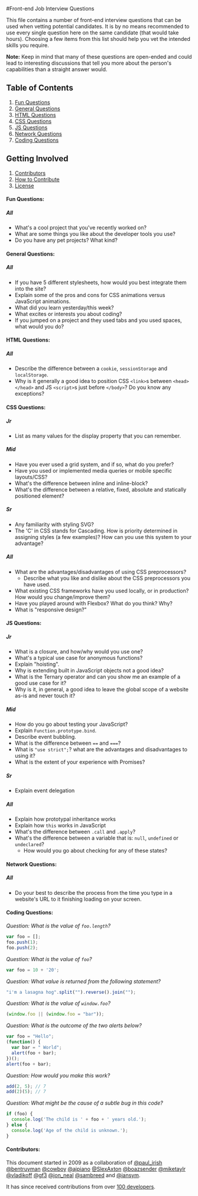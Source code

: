 #Front-end Job Interview Questions

This file contains a number of front-end interview questions that can be used when vetting potential candidates. It is by no means recommended to use every single question here on the same candidate (that would take hours). Choosing a few items from this list should help you vet the intended skills you require.

**Note:** Keep in mind that many of these questions are open-ended and could lead to interesting discussions that tell you more about the person's capabilities than a straight answer would.

## Table of Contents

  1. [Fun Questions](#fun-questions)
  1. [General Questions](#general-questions)
  1. [HTML Questions](#html-questions)
  1. [CSS Questions](#css-questions)
  1. [JS Questions](#js-questions)
  1. [Network Questions](#network-questions)
  1. [Coding Questions](#coding-questions)

## Getting Involved

  1. [Contributors](#contributors)
  1. [How to Contribute](https://github.com/h5bp/Front-end-Developer-Interview-Questions/blob/master/CONTRIBUTING.md)
  1. [License](https://github.com/h5bp/Front-end-Developer-Interview-Questions/blob/master/LICENSE.md)

#### Fun Questions:

##### All

* What's a cool project that you've recently worked on?
* What are some things you like about the developer tools you use?
* Do you have any pet projects? What kind?

#### General Questions:

##### All

* If you have 5 different stylesheets, how would you best integrate them into the site?
* Explain some of the pros and cons for CSS animations versus JavaScript animations.
* What did you learn yesterday/this week?
* What excites or interests you about coding?
* If you jumped on a project and they used tabs and you used spaces, what would you do?

#### HTML Questions:

##### All

* Describe the difference between a `cookie`, `sessionStorage` and `localStorage`.
* Why is it generally a good idea to position CSS `<link>`s between `<head></head>` and JS `<script>`s just before `</body>`? Do you know any exceptions?

#### CSS Questions:

##### Jr

* List as many values for the display property that you can remember.

##### Mid

* Have you ever used a grid system, and if so, what do you prefer?
* Have you used or implemented media queries or mobile specific layouts/CSS?
* What's the difference between inline and inline-block?
* What's the difference between a relative, fixed, absolute and statically positioned element?

##### Sr

* Any familiarity with styling SVG?
* The 'C' in CSS stands for Cascading.  How is priority determined in assigning styles (a few examples)?  How can you use this system to your advantage?

##### All

* What are the advantages/disadvantages of using CSS preprocessors?
  * Describe what you like and dislike about the CSS preprocessors you have used.
* What existing CSS frameworks have you used locally, or in production? How would you change/improve them?
* Have you played around with Flexbox? What do you think? Why?
* What is "responsive design?"

#### JS Questions:

##### Jr

* What is a closure, and how/why would you use one?
* What's a typical use case for anonymous functions?
* Explain "hoisting".
* Why is extending built in JavaScript objects not a good idea?
* What is the Ternary operator and can you show me an example of a good use case for it?
* Why is it, in general, a good idea to leave the global scope of a website as-is and never touch it?

##### Mid

* How do you go about testing your JavaScript?
* Explain `Function.prototype.bind`.
* Describe event bubbling.
* What is the difference between `==` and `===`?
* What is `"use strict";`? what are the advantages and disadvantages to using it?
* What is the extent of your experience with Promises?

##### Sr

* Explain event delegation

##### All

* Explain how prototypal inheritance works
* Explain how `this` works in JavaScript
* What's the difference between `.call` and `.apply`?
* What's the difference between a variable that is: `null`, `undefined` or `undeclared`?
  * How would you go about checking for any of these states?

#### Network Questions:

##### All

* Do your best to describe the process from the time you type in a website's URL to it finishing loading on your screen.

#### Coding Questions:

*Question: What is the value of `foo.length`?*
```javascript
var foo = [];
foo.push(1);
foo.push(2);
```

*Question: What is the value of `foo`?*
```javascript
var foo = 10 + '20';
```

*Question: What value is returned from the following statement?*
```javascript
"i'm a lasagna hog".split("").reverse().join("");
```

*Question: What is the value of `window.foo`?*
```javascript
(window.foo || (window.foo = "bar"));
```

*Question: What is the outcome of the two alerts below?*
```javascript
var foo = "Hello";
(function() {
  var bar = " World";
  alert(foo + bar);
})();
alert(foo + bar);
```

*Question: How would you make this work?*
```javascript
add(2, 5); // 7
add(2)(5); // 7
```

*Question: What might be the cause of a subtle bug in this code?*
```javascript
if (foo) {
  console.log('The child is ' + foo + ' years old.');
} else {
  console.log('Age of the child is unknown.');
}
```

#### Contributors:

This document started in 2009 as a collaboration of [@paul_irish](https://twitter.com/paul_irish) [@bentruyman](https://twitter.com/bentruyman) [@cowboy](https://twitter.com/cowboy) [@ajpiano](https://twitter.com/ajpiano)  [@SlexAxton](https://twitter.com/slexaxton) [@boazsender](https://twitter.com/boazsender) [@miketaylr](https://twitter.com/miketaylr) [@vladikoff](https://twitter.com/vladikoff) [@gf3](https://twitter.com/gf3) [@jon_neal](https://twitter.com/jon_neal) [@sambreed](https://twitter.com/sambreed) and [@iansym](https://twitter.com/iansym).

It has since received contributions from over [100 developers](https://github.com/h5bp/Front-end-Developer-Interview-Questions/graphs/contributors).
